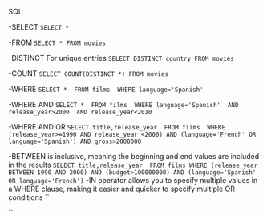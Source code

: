 SQL

-SELECT
``SELECT *``

-FROM
``SELECT * FROM movies``

-DISTINCT For unique entries
``SELECT DISTINCT country FROM movies``

-COUNT 
``SELECT COUNT(DISTINCT *) FROM movies``

-WHERE
``
SELECT * 
FROM films 
WHERE language='Spanish' 
``

-WHERE AND
``
SELECT * 
FROM films 
WHERE language='Spanish' 
AND release_year>2000 
AND release_year<2010
``

-WHERE AND OR 
``
SELECT title,release_year 
FROM films 
WHERE (release_year>=1990 AND release_year <2000)
AND (language='French' OR language='Spanish')
AND gross>2000000
``

-BETWEEN is inclusive, meaning the beginning and end values are included in the results
``
SELECT title,release_year 
FROM films
WHERE (release_year BETWEEN 1990 AND 2000)
AND (budget>100000000)
AND (language='Spanish' OR language='French')
``
-IN operator allows you to specify multiple values in a WHERE clause, making it easier and quicker to specify multiple OR conditions
``

``
